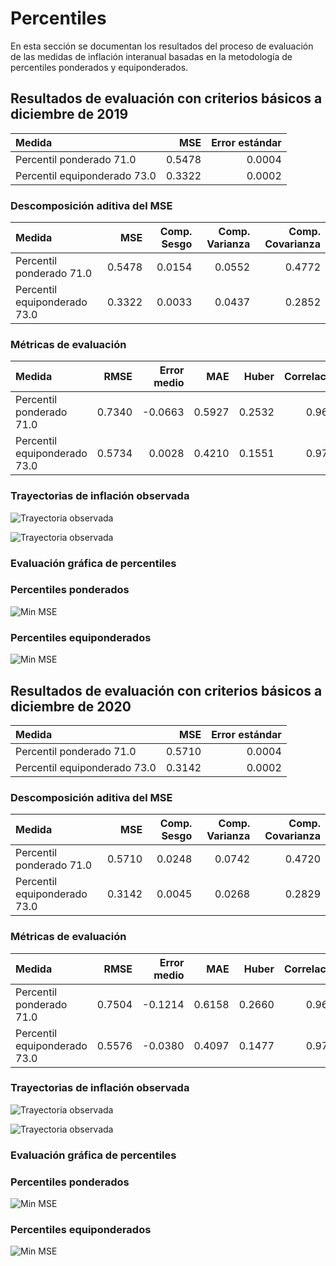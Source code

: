 # Percentiles 

En esta sección se documentan los resultados del proceso de evaluación de las medidas de inflación interanual basadas en la metodología de percentiles ponderados y equiponderados.

## Resultados de evaluación con criterios básicos a diciembre de 2019


| Medida                        |    MSE | Error estándar |
|:----------------------------- | ------:| --------------:|
| Percentil ponderado 71.0      | 0.5478 |         0.0004 |
| Percentil equiponderado 73.0  | 0.3322 |         0.0002 |

### Descomposición aditiva del MSE


| Medida                       |    MSE | Comp. Sesgo | Comp. Varianza | Comp. Covarianza |
|:---------------------------- | ------:| -----------:| --------------:| ----------------:|
| Percentil ponderado 71.0     | 0.5478 |      0.0154 |         0.0552 |           0.4772 |
| Percentil equiponderado 73.0 | 0.3322 |      0.0033 |         0.0437 |           0.2852 |


### Métricas de evaluación 


| Medida                       |   RMSE | Error medio |    MAE |  Huber | Correlación |
|:---------------------------- | ------:| -----------:| ------:| ------:| -----------:|
| Percentil ponderado 71.0     | 0.7340 |     -0.0663 | 0.5927 | 0.2532 |      0.9658 |
| Percentil equiponderado 73.0 | 0.5734 |      0.0028 | 0.4210 | 0.1551 |      0.9761 |

### Trayectorias de inflación observada

![Trayectoria observada](images/InflPercentileWeighted/obs_trajectory_c19.svg)

![Trayectoria observada](images/InflPercentileEq/obs_trajectory_c19.svg)

### Evaluación gráfica de percentiles 

### Percentiles ponderados 
![Min MSE](images/InflPercentileWeighted/MSE_c19.png)

### Percentiles equiponderados
![Min MSE](images/InflPercentileEq/MSE_c19.png)



## Resultados de evaluación con criterios básicos a diciembre de 2020


| Medida                        |    MSE | Error estándar |
|:----------------------------- | ------:| --------------:|
| Percentil ponderado 71.0      | 0.5710 |         0.0004 |
| Percentil equiponderado 73.0  | 0.3142 |         0.0002 |

### Descomposición aditiva del MSE


| Medida                       |    MSE | Comp. Sesgo | Comp. Varianza | Comp. Covarianza |
|:---------------------------- | ------:| -----------:| --------------:| ----------------:|
| Percentil ponderado 71.0     | 0.5710 |      0.0248 |         0.0742 |           0.4720 |
| Percentil equiponderado 73.0 | 0.3142 |      0.0045 |         0.0268 |           0.2829 |


### Métricas de evaluación 

| Medida                       |   RMSE | Error medio |    MAE |  Huber | Correlación |
|:---------------------------- | ------:| -----------:| ------:| ------:| -----------:|
| Percentil ponderado 71.0     | 0.7504 |     -0.1214 | 0.6158 | 0.2660 |      0.9665 |
| Percentil equiponderado 73.0 | 0.5576 |     -0.0380 | 0.4097 | 0.1477 |      0.9766 |

### Trayectorias de inflación observada

![Trayectoria observada](images/InflPercentileWeighted/obs_trajectory_c20.svg)

![Trayectoria observada](images/InflPercentileEq/obs_trajectory_c20.svg)

### Evaluación gráfica de percentiles 

### Percentiles ponderados 
![Min MSE](images/InflPercentileWeighted/MSE_c20.png)

### Percentiles equiponderados
![Min MSE](images/InflPercentileEq/MSE_c20.png)


